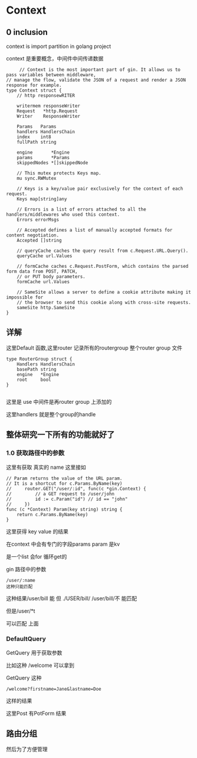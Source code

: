 # Context

## 0 inclusion

context is import partition in golang project

context 是重要概念，中间件中间传递数据

         // Context is the most important part of gin. It allows us to pass variables between middleware,
    // manage the flow, validate the JSON of a request and render a JSON response for example.
    type Context struct {
        // http responsewRITER
    
        writermem responseWriter
        Request   *http.Request
        Writer    ResponseWriter
    
        Params   Params
        handlers HandlersChain
        index    int8
        fullPath string
    
        engine       *Engine
        params       *Params
        skippedNodes *[]skippedNode
    
        // This mutex protects Keys map.
        mu sync.RWMutex
    
        // Keys is a key/value pair exclusively for the context of each request.
        Keys map[string]any
    
        // Errors is a list of errors attached to all the handlers/middlewares who used this context.
        Errors errorMsgs
    
        // Accepted defines a list of manually accepted formats for content negotiation.
        Accepted []string
    
        // queryCache caches the query result from c.Request.URL.Query().
        queryCache url.Values
    
        // formCache caches c.Request.PostForm, which contains the parsed form data from POST, PATCH,
        // or PUT body parameters.
        formCache url.Values
    
        // SameSite allows a server to define a cookie attribute making it impossible for
        // the browser to send this cookie along with cross-site requests.
        sameSite http.SameSite
    }                                                                                                                        

## 详解

这里Default 函数,这里router 记录所有的routergroup 整个router group 文件

```
type RouterGroup struct {
    Handlers HandlersChain
    basePath string
    engine   *Engine
    root     bool
}
```

```

```

这里是 use 中间件是再router group 上添加的

这里handlers 就是整个group的handle 

## 整体研究一下所有的功能就好了

### 1.0  获取路径中的参数

 这里有获取 真实的 name 这里接如                                                                       

```
// Param returns the value of the URL param.
// It is a shortcut for c.Params.ByName(key)
//     router.GET("/user/:id", func(c *gin.Context) {
//         // a GET request to /user/john
//         id := c.Param("id") // id == "john"
//     })
func (c *Context) Param(key string) string {
    return c.Params.ByName(key)
}
```

这里获得 key value 的结果

在context 中会有专门的字段params  param 是kv

是一个list 会for 循环get的

gin 路径中的参数

```
/user/:name
这种只能匹配 
```

这种结果/user/bill 能 但 ./USER/bill/ /user/bill/不 能匹配

但是/user/*t

可以匹配 上面

### DefaultQuery

GetQuery 用于获取参数

比如这种 /welcome 可以拿到 

GetQuery 这种

```
/welcome?firstname=Jane&lastname=Doe
```

这样的结果

这里Post 有PotForm 结果

## 路由分组

然后为了方便管理

```

```

